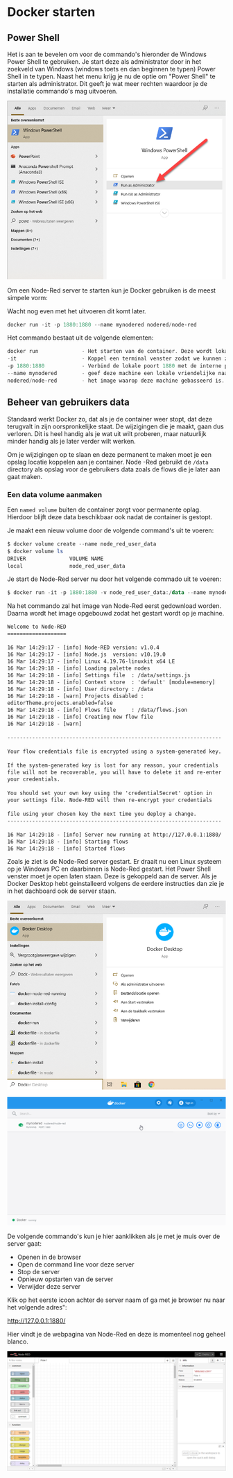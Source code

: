 # Docker starten

## Power Shell

Het is aan te bevelen om voor de commando's hieronder de Windows Power Shell te gebruiken. Je start deze als administrator door in het zoekveld van Windows (windows toets en dan beginnen te typen) Power Shell in te typen. Naast het menu krijg je nu de optie om "Power Shell" te starten als administrator. Dit geeft je wat meer rechten waardoor je de installatie commando's mag uitvoeren.

![](local-install/powershell-start.png)



Om een Node-Red server te starten kun je Docker gebruiken is de meest simpele vorm:

Wacht nog even met het uitvoeren dit komt later.

```powershell
docker run -it -p 1880:1880 --name mynodered nodered/node-red
```

Het commando bestaat uit de volgende elementen:

```powershell
docker run              - Het starten van de container. Deze wordt lokaal opgebouwd 								indien nodig	
-it                     - Koppel een terminal venster zodat we kunnen zien wat er 									gebeurt.
-p 1880:1880            - Verbind de lokale poort 1880 met de interne poort 1880
--name mynodered        - geef deze machine een lokale vriendelijke naam
nodered/node-red        - het image waarop deze machine gebasseerd is.
```

## Beheer van gebruikers data

Standaard werkt Docker zo, dat als je de container weer stopt, dat deze terugvalt in zijn oorspronkelijke staat. De wijzigingen die je maakt, gaan dus verloren. Dit is heel handig als je wat uit wilt proberen, maar natuurlijk minder handig als je later verder wilt werken. 

Om je wijzigingen op te slaan en deze permanent te maken moet je een opslag locatie koppelen aan je container. Node -Red gebruikt de `/data` directory als opslag voor de gebruikers data zoals de flows die je later aan gaat maken.

### Een data volume aanmaken

Een `named volume` buiten de container zorgt voor permanente oplag. Hierdoor blijft deze data beschikbaar ook nadat de container is gestopt.

Je maakt een nieuw volume door de volgende command's uit te voeren:

```powershell
$ docker volume create --name node_red_user_data
$ docker volume ls
DRIVER              VOLUME NAME
local               node_red_user_data
```

Je start de Node-Red server nu door het volgende commado uit te voeren:

```powershell
$ docker run -it -p 1880:1880 -v node_red_user_data:/data --name mynodered nodered/node-red
```

Na het commando zal het image van Node-Red eerst gedownload worden. Daarna wordt het image opgebouwd zodat het gestart wordt op je machine.

```
Welcome to Node-RED
===================

16 Mar 14:29:17 - [info] Node-RED version: v1.0.4
16 Mar 14:29:17 - [info] Node.js  version: v10.19.0
16 Mar 14:29:17 - [info] Linux 4.19.76-linuxkit x64 LE
16 Mar 14:29:18 - [info] Loading palette nodes
16 Mar 14:29:18 - [info] Settings file  : /data/settings.js
16 Mar 14:29:18 - [info] Context store  : 'default' [module=memory]
16 Mar 14:29:18 - [info] User directory : /data
16 Mar 14:29:18 - [warn] Projects disabled : editorTheme.projects.enabled=false
16 Mar 14:29:18 - [info] Flows file     : /data/flows.json
16 Mar 14:29:18 - [info] Creating new flow file
16 Mar 14:29:18 - [warn]

---------------------------------------------------------------------

Your flow credentials file is encrypted using a system-generated key.

If the system-generated key is lost for any reason, your credentials
file will not be recoverable, you will have to delete it and re-enter
your credentials.

You should set your own key using the 'credentialSecret' option in
your settings file. Node-RED will then re-encrypt your credentials

file using your chosen key the next time you deploy a change.
---------------------------------------------------------------------

16 Mar 14:29:18 - [info] Server now running at http://127.0.0.1:1880/
16 Mar 14:29:18 - [info] Starting flows
16 Mar 14:29:18 - [info] Started flows
```

Zoals je ziet is de Node-Red server gestart. Er draait nu een Linux systeem op je Windows PC en daarbinnen is Node-Red gestart.  Het Power Shell venster moet je open laten staan. Deze is gekoppeld aan de server.
Als je Docker Desktop hebt geinstalleerd volgens de eerdere instructies dan zie je in het dachboard ook de server staan.

![](node-red/docker-dektop-start.png)

![](node-red/docker-node-red-running.png)

De volgende commando's kun je hier aanklikken als je met je muis over de server gaat:

- Openen in de browser
- Open de command line voor deze server
- Stop de server
- Opnieuw opstarten van de server
- Verwijder deze server

Klik op het eerste icoon achter de server naam of ga met je browser nu naar het volgende adres":

http://127.0.0.1:1880/

Hier vindt je de webpagina van Node-Red en deze is momenteel nog geheel blanco.

![](node-red/node-red-blank.png)

